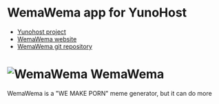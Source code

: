 # WemaWema app for YunoHost

- [Yunohost project](https://yunohost.org)
- [WemaWema website](https://luc.frama.io/wemawema)
- [WemaWema git repository](https://framagit.org/luc/wemawema)

![WemaWema](https://framagit.org/uploads/-/system/project/avatar/17831/Logo.png "WemaWema logo") WemaWema
===
WemaWema is a "WE MAKE PORN" meme generator, but it can do more
